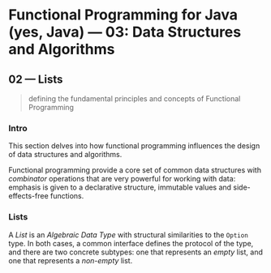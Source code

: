 # Functional Programming for Java (yes, Java) &mdash; 03: Data Structures and Algorithms
## 02 &mdash; Lists
> defining the fundamental principles and concepts of Functional Programming

### Intro
This section delves into how functional programming influences the design of data structures and algorithms.

Functional programming provide a core set of common data structures with *combinator* operations that are very powerful for working with data: emphasis is given to a declarative structure, immutable values and side-effects-free functions.

### Lists

A *List* is an *Algebraic Data Type* with structural similarities to the `Option` type. In both cases, a common interface defines the protocol of the type, and there are two concrete subtypes: one that represents an *empty* list, and one that represents a *non-empty* list.


